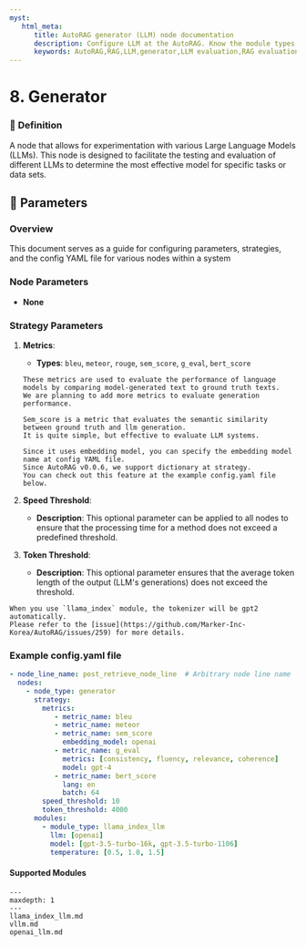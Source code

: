 ```yaml
---
myst:
   html_meta:
      title: AutoRAG generator (LLM) node documentation
      description: Configure LLM at the AutoRAG. Know the module types, evaluation metrics, and other strategies.
      keywords: AutoRAG,RAG,LLM,generator,LLM evaluation,RAG evaluation
---
```

# 8. Generator

### 🔎 **Definition**
A node that allows for experimentation with various Large Language Models (LLMs). This node is designed to facilitate the testing and evaluation of different LLMs to determine the most effective model for specific tasks or data sets.

## 🔢 **Parameters**

### **Overview**
This document serves as a guide for configuring parameters, strategies, and the config YAML file for various nodes within a system

### **Node Parameters**
- **None** 

### **Strategy Parameters**
1. **Metrics**:  
   - **Types**: `bleu`, `meteor`, `rouge`, `sem_score`, `g_eval`, `bert_score`
   ```{admonition} Purpose
   These metrics are used to evaluate the performance of language models by comparing model-generated text to ground truth texts.
   We are planning to add more metrics to evaluate generation performance.
   ```
   
   ```{admonition} sem_score
   Sem_score is a metric that evaluates the semantic similarity between ground truth and llm generation.
   It is quite simple, but effective to evaluate LLM systems.
   
   Since it uses embedding model, you can specify the embedding model name at config YAML file.
   Since AutoRAG v0.0.6, we support dictionary at strategy.
   You can check out this feature at the example config.yaml file below.
   ```
   

2. **Speed Threshold**:
   - **Description**: This optional parameter can be applied to all nodes to ensure that the processing time for a method does not exceed a predefined threshold.

3. **Token Threshold**:
   - **Description**: This optional parameter ensures that the average token length of the output (LLM's generations)
     does not exceed the threshold.

```{warning}
When you use `llama_index` module, the tokenizer will be gpt2 automatically.
Please refer to the [issue](https://github.com/Marker-Inc-Korea/AutoRAG/issues/259) for more details.
```

### Example config.yaml file
```yaml
- node_line_name: post_retrieve_node_line  # Arbitrary node line name
  nodes:
    - node_type: generator
      strategy:
        metrics:
           - metric_name: bleu
           - metric_name: meteor
           - metric_name: sem_score
             embedding_model: openai
           - metric_name: g_eval
             metrics: [consistency, fluency, relevance, coherence]
             model: gpt-4
           - metric_name: bert_score
             lang: en
             batch: 64
        speed_threshold: 10
        token_threshold: 4000
      modules:
        - module_type: llama_index_llm
          llm: [openai]
          model: [gpt-3.5-turbo-16k, gpt-3.5-turbo-1106]
          temperature: [0.5, 1.0, 1.5]
```

#### Supported Modules

```{toctree}
---
maxdepth: 1
---
llama_index_llm.md
vllm.md
openai_llm.md
```
